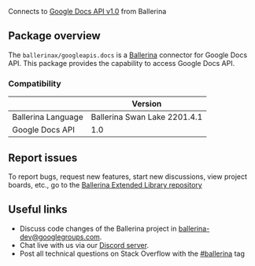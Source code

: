Connects to [Google Docs API v1.0](https://developers.google.com/docs/api) from Ballerina

## Package overview
The `ballerinax/googleapis.docs` is a [Ballerina](https://ballerina.io/) connector for Google Docs API.
This package provides the capability to access Google Docs API.

### Compatibility
|                                   | Version                         |
|-----------------------------------|---------------------------------|
| Ballerina Language                | Ballerina Swan Lake 2201.4.1      | 
| Google Docs API                   | 1.0                             |

## Report issues
To report bugs, request new features, start new discussions, view project boards, etc., go to the [Ballerina Extended Library repository](https://github.com/ballerina-platform/ballerina-extended-library)

## Useful links
- Discuss code changes of the Ballerina project in [ballerina-dev@googlegroups.com](mailto:ballerina-dev@googlegroups.com).
- Chat live with us via our [Discord server](https://discord.gg/ballerinalang).
- Post all technical questions on Stack Overflow with the [#ballerina](https://stackoverflow.com/questions/tagged/ballerina) tag
